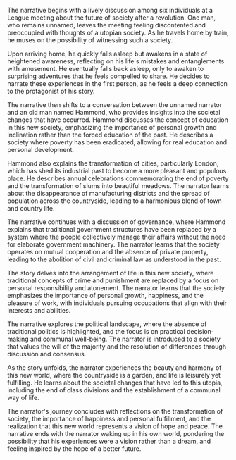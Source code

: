 The narrative begins with a lively discussion among six individuals at a League meeting about the future of society after a revolution. One man, who remains unnamed, leaves the meeting feeling discontented and preoccupied with thoughts of a utopian society. As he travels home by train, he muses on the possibility of witnessing such a society.

Upon arriving home, he quickly falls asleep but awakens in a state of heightened awareness, reflecting on his life's mistakes and entanglements with amusement. He eventually falls back asleep, only to awaken to surprising adventures that he feels compelled to share. He decides to narrate these experiences in the first person, as he feels a deep connection to the protagonist of his story.

The narrative then shifts to a conversation between the unnamed narrator and an old man named Hammond, who provides insights into the societal changes that have occurred. Hammond discusses the concept of education in this new society, emphasizing the importance of personal growth and inclination rather than the forced education of the past. He describes a society where poverty has been eradicated, allowing for real education and personal development.

Hammond also explains the transformation of cities, particularly London, which has shed its industrial past to become a more pleasant and populous place. He describes annual celebrations commemorating the end of poverty and the transformation of slums into beautiful meadows. The narrator learns about the disappearance of manufacturing districts and the spread of population across the countryside, leading to a harmonious blend of town and country life.

The narrative continues with a discussion of governance, where Hammond explains that traditional government structures have been replaced by a system where the people collectively manage their affairs without the need for elaborate government machinery. The narrator learns that the society operates on mutual cooperation and the absence of private property, leading to the abolition of civil and criminal law as understood in the past.

The story delves into the arrangement of life in this new society, where traditional concepts of crime and punishment are replaced by a focus on personal responsibility and atonement. The narrator learns that the society emphasizes the importance of personal growth, happiness, and the pleasure of work, with individuals pursuing occupations that align with their interests and abilities.

The narrative explores the political landscape, where the absence of traditional politics is highlighted, and the focus is on practical decision-making and communal well-being. The narrator is introduced to a society that values the will of the majority and the resolution of differences through discussion and consensus.

As the story unfolds, the narrator experiences the beauty and harmony of this new world, where the countryside is a garden, and life is leisurely yet fulfilling. He learns about the societal changes that have led to this utopia, including the end of class divisions and the establishment of a communal way of life.

The narrator's journey concludes with reflections on the transformation of society, the importance of happiness and personal fulfillment, and the realization that this new world represents a vision of hope and peace. The narrative ends with the narrator waking up in his own world, pondering the possibility that his experiences were a vision rather than a dream, and feeling inspired by the hope of a better future.